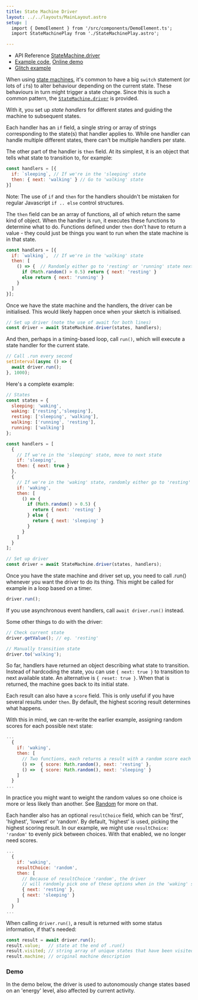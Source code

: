 ```yaml
---
title: State Machine Driver
layout: ../../layouts/MainLayout.astro
setup: |
  import { DemoElement } from '/src/components/DemoElement.ts';
  import StateMachinePlay from './StateMachinePlay.astro';

---
```


<script type="module" hoist>
import '/src/components/ReplPad';
</script>

<div class="tip"><ul>
<li>API Reference <a href="https://clinth.github.io/ixfx/functions/Flow.StateMachine.driver.html">StateMachine.driver</a></li>
<li><a href="https://github.com/ClintH/ixfx-demos/tree/main/flow/statemachine-regions">Example code</a>, <a href="https://clinth.github.io/ixfx-demos/flow/statemachine-regions/">Online demo</a></li>
<li><a href="https://glitch.com/edit/#!/ixix-state-machines-driver?path=index.html%3A1%3A0">Glitch example</a></li>
</ul></div>

When using [state machines](../stateMachine/), it's common to have a big `switch` statement (or lots of `if`s) to alter behaviour depending on the current state. These behaviours in turn might trigger a state change. Since this is such a common pattern, the 
[`StateMachine.driver`](https://clinth.github.io/ixfx/functions/Flow.StateMachine.driver.html) is provided.

With it, you set up _state handlers_ for different states and guiding the machine to subsequent states. 

Each handler has an `if` field, a single string or array of strings corresponding to the state(s) that handler applies to. While one handler can handle multiple different states, there can't be multiple handlers per state.

The other part of the handler is `then` field. At its simplest, it is an object that tells what state to transition to, for example:
```js
const handlers = [{
  if: `sleeping`, // If we're in the 'sleeping' state
  then: { next: 'walking' } // Go to 'walking' state
}]
```

Note: The use of `if` and `then` for the handlers shouldn't be mistaken for regular Javascript `if .. else` control structures.

The `then` field can be an array of functions, all of which return the same kind of object. When the handler is run, it executes these functions to determine what to do. Functions defined under `then` don't have to return a value - they could just be things you want to run when the state machine is in that state.

```js
const handlers = [{
  if: `walking`,  // If we're in the 'walking' state
  then: [
    () => {  // Randomly either go to 'resting' or 'running' state next
      if (Math.random() > 0.5) return { next: 'resting' }
      else return { next: 'running' }
    }
  ]
}];
```

Once we have the state machine and the handlers, the driver can be initialised. This would likely happen once when your sketch is initialised.

```js
// Set up driver (note the use of await for both lines)
const driver = await StateMachine.driver(states, handlers);
```

And then, perhaps in a timing-based loop, call `run()`, which will execute a state handler for the current state.

```js
// Call .run every second
setInterval(async () => {
  await driver.run();
}, 1000);
```

Here's a complete example:

```js
// States
const states = {
  sleeping: 'waking',
  waking: ['resting','sleeping'],
  resting: ['sleeping', 'walking'],
  walking: ['running', 'resting'],
  running: ['walking']
};

const handlers = [
  { 
    // If we're in the 'sleeping' state, move to next state
    if: 'sleeping',
    then: { next: true }
  },
  { 
    // If we're in the 'waking' state, randomly either go to 'resting' or 'sleeping' state
    if: 'waking',
    then: [
      () => {
        if (Math.random() > 0.5) {
          return { next: 'resting' }
        } else {
          return { next: 'sleeping' }
        }
      }
    ]
  }
];

// Set up driver
const driver = await StateMachine.driver(states, handlers);
```

Once you have the state machine and driver set up, you need to call .run() whenever you want the driver to do its thing. This might be called for example in a loop based on a timer.
```js
driver.run();
```

If you use asynchronous event handlers, call `await driver.run()` instead.

Some other things to do with the driver:
```js
// Check current state
driver.getValue(); // eg. 'resting'

// Manually transition state
driver.to('walking');
```

So far, handlers have returned an object describing what state to transition. Instead of hardcoding the state, you can use `{ next: true }` to transition to next available state. An alternative is `{ reset: true }`. When that is returned, the machine goes back to its initial state.

Each result can also have a `score` field. This is only useful if you have several results under `then`. By default, the highest scoring result determines what happens. 

With this in mind, we can re-write the earlier example, assigning random scores for each possible next state:

```js
...
  { 
    if: 'waking',
    then: [
      // Two functions, each returns a result with a random score each time they are executed
      () =>  { score: Math.random(), next: 'resting' },
      () =>  { score: Math.random(), next: 'sleeping' }
    ]
  }
...
```

In practice you might want to weight the random values so one choice is more or less likely than another. See [Random](../../gen/random/) for more on that.

Each handler also has an optional `resultChoice` field, which can be 'first', 'highest', 'lowest' or 'random'. By default, 'highest' is used, picking the highest scoring result. In our example, we might use `resultChoice: 'random'` to evenly pick between choices. With that enabled, we no longer need scores.

```js
...
  {
    if: 'waking',
    resultChoice: 'random',
    then: [
      // Because of resultChoice 'random', the driver
      // will randomly pick one of these options when in the 'waking' state
      { next: 'resting' },
      { next: 'sleeping' }
    ]
  }
...
```

When calling `driver.run()`, a result is returned with some status information, if that's needed:

```js
const result = await driver.run();
result.value;   // state at the end of .run()
result.visited; // string array of unique states that have been visited
result.machine; // original machine description
```

### Demo

In the demo below, the driver is used to autonomously change states based on an 'energy' level, also affected by current activity.

<demo-element title="State machine driver" src="/flow/statemachine-agent/" />
